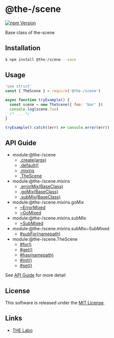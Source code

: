 @the-/scene
==========

<!---
This file is generated by @the-/templates. Do not update manually.
--->

<!-- Badge Start -->
<a name="badges"></a>

[![npm Version][bd_npm_shield_url]][bd_npm_url]

[bd_repo_url]: https://github.com/the-labo/the
[bd_npm_url]: http://www.npmjs.org/package/@the-/scene
[bd_npm_shield_url]: http://img.shields.io/npm/v/@the-/scene.svg?style=flat

<!-- Badge End -->


<!-- Description Start -->
<a name="description"></a>

Base class of the-scene

<!-- Description End -->


<!-- Overview Start -->
<a name="overview"></a>




<!-- Overview End -->


<!-- Sections Start -->
<a name="sections"></a>

<!-- Section from "doc/readme/01.Installation.md.hbs" Start -->

<a name="section-doc-readme-01-installation-md"></a>

Installation
-----

```bash
$ npm install @the-/scene --save
```


<!-- Section from "doc/readme/01.Installation.md.hbs" End -->

<!-- Section from "doc/readme/02.Usage.md.hbs" Start -->

<a name="section-doc-readme-02-usage-md"></a>

Usage
---------

```javascript
'use strict'
const { TheScene } = require('@the-/scene')

async function tryExample() {
  const scene = new TheScene({ foo: 'bar' })
  console.log(scene.foo)
  /* ... */
}

tryExample().catch((err) => console.error(err))

```


<!-- Section from "doc/readme/02.Usage.md.hbs" End -->


<!-- Sections Start -->

<a name="api"></a>

## API Guide


- module:@the-/scene
  - [.create(args)](./doc/api/api.md#module_@the-/scene.create)
  - [.default()](./doc/api/api.md#module_@the-/scene.default)
  - [.mixins](./doc/api/api.md#module_@the-/scene.mixins)
  - [.TheScene](./doc/api/api.md#module_@the-/scene.TheScene)
- module:@the-/scene.mixins
  - [.errorMix(BaseClass)](./doc/api/api.md#module_@the-/scene.mixins.errorMix)
  - [.goMix(BaseClass)](./doc/api/api.md#module_@the-/scene.mixins.goMix)
  - [.subMix(BaseClass)](./doc/api/api.md#module_@the-/scene.mixins.subMix)
- module:@the-/scene.mixins.goMix
  - [~ErrorMixed](./doc/api/api.md#module_@the-/scene.mixins.goMix~ErrorMixed)
  - [~GoMixed](./doc/api/api.md#module_@the-/scene.mixins.goMix~GoMixed)
- module:@the-/scene.mixins.subMix
  - [~SubMixed](./doc/api/api.md#module_@the-/scene.mixins.subMix~SubMixed)
- module:@the-/scene.mixins.subMix~SubMixed
  - [#subFor(namepath)](./doc/api/api.md#module_@the-/scene.mixins.subMix~SubMixed#subFor)
- module:@the-/scene.TheScene
  - [#for()](./doc/api/api.md#module_@the-/scene.TheScene#for)
  - [#get()](./doc/api/api.md#module_@the-/scene.TheScene#get)
  - [#has(namepath)](./doc/api/api.md#module_@the-/scene.TheScene#has)
  - [#init()](./doc/api/api.md#module_@the-/scene.TheScene#init)
  - [#set()](./doc/api/api.md#module_@the-/scene.TheScene#set)

See [API Guide](./doc/api/api.md) for more detail


<!-- LICENSE Start -->
<a name="license"></a>

License
-------
This software is released under the [MIT License](https://github.com/the-labo/the/blob/master/LICENSE).

<!-- LICENSE End -->


<!-- Links Start -->
<a name="links"></a>

Links
------

+ [THE Labo][the_labo_url]

[the_labo_url]: https://github.com/the-labo

<!-- Links End -->
